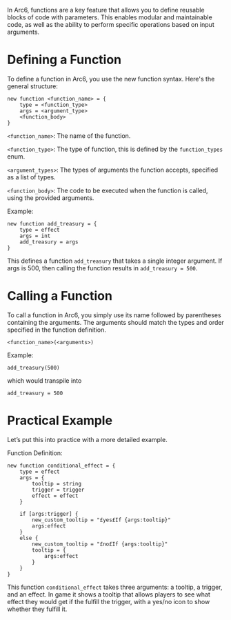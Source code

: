 In Arc6, functions are a key feature that allows you to define reusable blocks of code with parameters. This enables modular and maintainable code, as well as the ability to perform specific operations based on input arguments.

# Defining a Function

To define a function in Arc6, you use the new function syntax. Here's the general structure:
```
new function <function_name> = {
	type = <function_type>
	args = <argument_type>
	<function_body>
}
```

`<function_name>`: The name of the function.

`<function_type>`: The type of function, this is defined by the `function_types` enum.

`<argument_types>`: The types of arguments the function accepts, specified as a list of types.

`<function_body>`: The code to be executed when the function is called, using the provided arguments.

Example:
```
new function add_treasury = {
	type = effect
	args = int
	add_treasury = args
}
```
This defines a function `add_treasury` that takes a single integer argument. If args is 500, then calling the function results in `add_treasury = 500`.

# Calling a Function

To call a function in Arc6, you simply use its name followed by parentheses containing the arguments. The arguments should match the types and order specified in the function definition.

```<function_name>(<arguments>)```

Example:

```
add_treasury(500)
```
which would transpile into
```
add_treasury = 500
```

# Practical Example

Let’s put this into practice with a more detailed example.

Function Definition:
```
new function conditional_effect = {
	type = effect
	args = {
		tooltip = string
		trigger = trigger
		effect = effect
	}

	if [args:trigger] {
		new_custom_tooltip = "£yes£If {args:tooltip}"
		args:effect
	}
	else {
		new_custom_tooltip = "£no£If {args:tooltip}"
		tooltip = {
			args:effect
		}
	}
}
```

This function `conditional_effect` takes three arguments: a tooltip, a trigger, and an effect. In game it shows a tooltip that allows players to see what effect they would get if the fulfill the trigger, with a yes/no icon to show whether they fulfill it.
